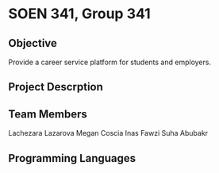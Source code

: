 # SOEN 341, Group 341

## Objective
Provide a career service platform for students and employers. 

## Project Descrption

## Team Members
Lachezara Lazarova
Megan Coscia
Inas Fawzi
Suha Abubakr

## Programming Languages
